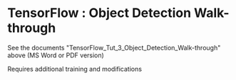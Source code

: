 # TensorFlow : Object Detection Walk-through

See the documents "TensorFlow_Tut_3_Object_Detection_Walk-through" above (MS Word or PDF version)

Requires additional training and modifications
